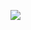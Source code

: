 [![](http://img.youtube.com/vi/2x71mgPn8tM/0.jpg)](https://www.youtube.com/watch?v=2x71mgPn8tM&list=PLb6UbFXBdbCrvdXVgY_3jp5swtvW24fYv&index=1)
